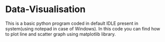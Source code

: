 # Data-Visualisation
This is a basic python program coded in default IDLE present in system(using notepad in case of Windows). In this code you can find how to plot line and scatter graph using matplotlib library. 
